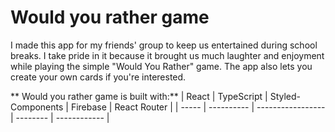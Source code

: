 # Would you rather game
I made this app for my friends' group to keep us entertained during school breaks. I take pride in it because it brought us much laughter and enjoyment while playing the simple "Would You Rather" game. The app also lets you create your own cards if you're interested.

** Would you rather game is built with:**
| React | TypeScript | Styled-Components | Firebase | React Router |
| ----- | ---------- | ----------------- | -------- | ------------ |  
